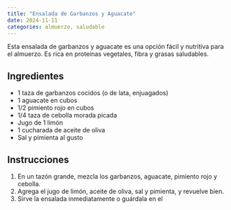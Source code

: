 ```yaml
---
title: "Ensalada de Garbanzos y Aguacate"
date: 2024-11-11
categories: almuerzo, saludable
---
```


Esta ensalada de garbanzos y aguacate es una opción fácil y nutritiva para el almuerzo. Es rica en proteínas vegetales, fibra y grasas saludables.

## Ingredientes

* 1 taza de garbanzos cocidos (o de lata, enjuagados)
* 1 aguacate en cubos
* 1/2 pimiento rojo en cubos
* 1/4 taza de cebolla morada picada
* Jugo de 1 limón
* 1 cucharada de aceite de oliva
* Sal y pimienta al gusto

## Instrucciones

1. En un tazón grande, mezcla los garbanzos, aguacate, pimiento rojo y cebolla.
2. Agrega el jugo de limón, aceite de oliva, sal y pimienta, y revuelve bien.
3. Sirve la ensalada inmediatamente o guárdala en el 